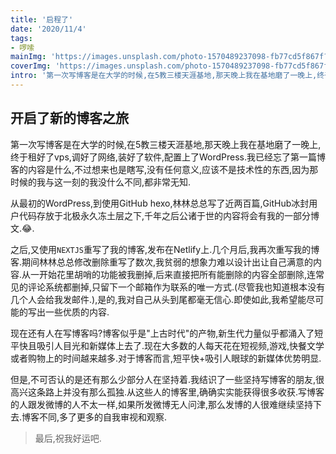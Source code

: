 ```yaml
---
title: '启程了'
date: '2020/11/4'
tags:
- 啰嗦
mainImg: 'https://images.unsplash.com/photo-1570489237098-fb77cd5f867f?ixlib=rb-1.2.1&q=80&fm=jpg&crop=entropy&cs=tinysrgb&w=1080&fit=max&ixid=eyJhcHBfaWQiOjE2NTI2Nn0'
coverImg: 'https://images.unsplash.com/photo-1570489237098-fb77cd5f867f?ixlib=rb-1.2.1&q=80&fm=jpg&crop=entropy&cs=tinysrgb&w=400&fit=max&ixid=eyJhcHBfaWQiOjE2NTI2Nn0'
intro: '第一次写博客是在大学的时候,在5教三楼天涯基地,那天晚上我在基地磨了一晚上,终于租好了vps,调好了网络,装好了软件,配置上了WordPress.我已经忘了第一篇博客的内容是什么,不过想来也是瞎写,没有任何意义,应该不是技术性的东西,因为那时候的我与这一刻的我没什么不同,都非常无知.'
---
```




## 开启了新的博客之旅

第一次写博客是在大学的时候,在5教三楼天涯基地,那天晚上我在基地磨了一晚上,终于租好了vps,调好了网络,装好了软件,配置上了WordPress.我已经忘了第一篇博客的内容是什么,不过想来也是瞎写,没有任何意义,应该不是技术性的东西,因为那时候的我与这一刻的我没什么不同,都非常无知.



从最初的WordPress,到使用GitHub hexo,林林总总写了近两百篇,GitHub冰封用户代码存放于北极永久冻土层之下,千年之后公诸于世的内容将会有我的一部分博文.😂.



之后,又使用`NEXTJS`重写了我的博客,发布在Netlify上.几个月后,我再次重写我的博客.期间林林总总修改删除重写了数次,我贫弱的想象力难以设计出让自己满意的内容.从一开始花里胡哨的功能被我删掉,后来直接把所有能删除的内容全部删除,连常见的评论系统都删掉,只留下一个邮箱作为联系的唯一方式.(尽管我也知道根本没有几个人会给我发邮件.),是的,我对自己从头到尾都毫无信心.即使如此,我希望能尽可能的写出一些优质的内容.



现在还有人在写博客吗?博客似乎是"上古时代"的产物,新生代力量似乎都涌入了短平快且吸引人目光和新媒体上去了.现在大多数的人每天花在短视频,游戏,快餐文学或者购物上的时间越来越多.对于博客而言,短平快+吸引人眼球的新媒体优势明显.



但是,不可否认的是还有那么少部分人在坚持着.我结识了一些坚持写博客的朋友,很高兴这条路上并没有那么孤独.从这些人的博客里,确确实实能获得很多收获.写博客的人跟发微博的人不太一样,如果所发微博无人问津,那么发博的人很难继续坚持下去.博客不同,多了更多的自我审视和观察.



> 最后,祝我好运吧.

